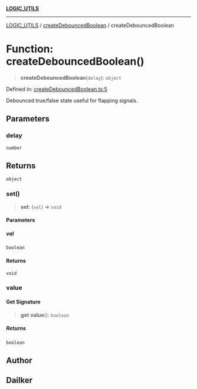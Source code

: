 [**LOGIC_UTILS**](../../README.md)

***

[LOGIC_UTILS](../../README.md) / [createDebouncedBoolean](../README.md) / createDebouncedBoolean

# Function: createDebouncedBoolean()

> **createDebouncedBoolean**(`delay`): `object`

Defined in: [createDebouncedBoolean.ts:5](https://github.com/dailker/everyutil/blob/2a1290e25c1270a5e1af64099b97f8d5fc086e59/src/logic/createDebouncedBoolean.ts#L5)

Debounced true/false state useful for flapping signals.

## Parameters

### delay

`number`

## Returns

`object`

### set()

> **set**: (`val`) => `void`

#### Parameters

##### val

`boolean`

#### Returns

`void`

### value

#### Get Signature

> **get** **value**(): `boolean`

##### Returns

`boolean`

## Author

## Dailker
